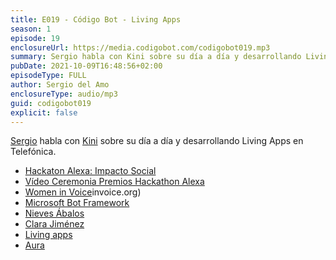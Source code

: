 ```yaml
---
title: E019 - Código Bot - Living Apps
season: 1
episode: 19
enclosureUrl: https://media.codigobot.com/codigobot019.mp3
summary: Sergio habla con Kini sobre su día a día y desarrollando Living Apps en Telefónica
pubDate: 2021-10-09T16:48:56+02:00
episodeType: FULL
author: Sergio del Amo
enclosureType: audio/mp3
guid: codigobot019
explicit: false
---
```

[Sergio](https://sergiodelamo.com) habla con [Kini](https://kinisoftware.com) sobre su día a día y desarrollando Living Apps en Telefónica.

- [Hackaton Alexa: Impacto Social](https://comunidad-alexa.notion.site/comunidad-alexa/Hackathon-Alexa-Impacto-Social-70edd8665d2345aabf06008243fa8165)
- [Vídeo Ceremonia Premios Hackathon Alexa](https://www.youtube.com/watch?v=LCzlP9hRaME)
- [Women in Voice](https://womeninvoice.org)invoice.org)
- [Microsoft Bot Framework](https://dev.botframework.com)
- [Nieves Ábalos](https://twitter.com/nieves_as)
- [Clara Jiménez](https://twitter.com/clear_is_me)
- [Living apps](https://livingapps.telefonica.com/)
- [Aura](https://aura.telefonica.com/)
